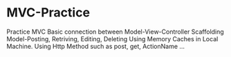 # MVC-Practice
Practice MVC 
Basic connection between Model-View-Controller
Scaffolding Model-Posting, Retriving, Editing, Deleting
Using Memory Caches in Local Machine.
Using Http Method such as post, get, ActionName ...
